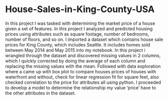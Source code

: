 # House-Sales-in-King-County-USA
In this project I was tasked with determining the market price of a house given a set of features. 
In this project I analyzed and predicted housing prices using attributes such as square footage, number of bedrooms, number of floors, and so on.
I imported a dataset which contains house sale prices for King County, which includes Seattle. It includes homes sold between May 2014 and May 2015 into my notebook. In this project i wrangled through the dataset and discovered missing values in 2 columns, which I quickly corrected by doing the average of each column and replacing the missing values with the mean.
Followed with data exploration where a came up with box plot to compare houses prices of houses with waterfront and without, check for linear regression fit for square feet, also checked correlation to the price for attributes all using python.
I proceeded to develop a model to determine the relationship my value ‘price’ have to the other attributes in the dataset.
